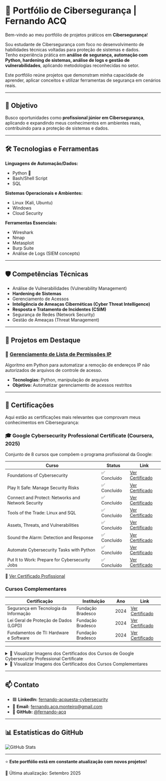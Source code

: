 # 🔐 Portfólio de Cibersegurança | Fernando ACQ

Bem-vindo ao meu portfólio de projetos práticos em **Cibersegurança**!  

Sou estudante de Cibersegurança com foco no desenvolvimento de habilidades técnicas voltadas para proteção de sistemas e dados.  
Tenho experiência prática em **análise de segurança, automação com Python, hardening de sistemas, análise de logs e gestão de vulnerabilidades**, aplicando metodologias reconhecidas no setor.  

Este portfólio reúne projetos que demonstram minha capacidade de aprender, aplicar conceitos e utilizar ferramentas de segurança em cenários reais.

---

## 🎯 Objetivo

Busco oportunidades como **profissional júnior em Cibersegurança**, aplicando e expandindo meus conhecimentos em ambientes reais, contribuindo para a proteção de sistemas e dados.

---

## 🛠️ Tecnologias e Ferramentas

**Linguagens de Automação/Dados:**
- Python 🐍
- Bash/Shell Script
- SQL

**Sistemas Operacionais e Ambientes:**
- Linux (Kali, Ubuntu)
- Windows
- Cloud Security

**Ferramentas Essenciais:**
- Wireshark
- Nmap
- Metasploit
- Burp Suite
- Análise de Logs (SIEM concepts)

---

## 🛡️ Competências Técnicas

- Análise de Vulnerabilidades (Vulnerability Management)
- **Hardening de Sistemas**
- Gerenciamento de Acessos
- **Inteligência de Ameaças Cibernéticas (Cyber Threat Intelligence)**
- **Resposta e Tratamento de Incidentes (CSIM)**
- Segurança de Redes (Network Security)
- Gestão de Ameaças (Threat Management)

---

## 📂 Projetos em Destaque

### 🔹 [Gerenciamento de Lista de Permissões IP](https://github.com/fernando-acq/ip-access-manager)
Algoritmo em Python para automatizar a remoção de endereços IP não autorizados de arquivos de controle de acesso.
- **Tecnologias:** Python, manipulação de arquivos
- **Objetivo:** Automatizar gerenciamento de acessos restritos

---

## 📜 Certificações

Aqui estão as certificações mais relevantes que comprovam meus conhecimentos em Cibersegurança:

### 🎓 Google Cybersecurity Professional Certificate (Coursera, 2025)

Conjunto de 8 cursos que compõem o programa profissional da Google:

| Curso | Status | Link |
|-------|--------|------|
| Foundations of Cybersecurity | ✅ Concluído | [Ver Certificado](./certificados/fundations-cybersecurity.pdf) |
| Play It Safe: Manage Security Risks | ✅ Concluído | [Ver Certificado](./certificados/manage-security-risks.pdf) |
| Connect and Protect: Networks and Network Security | ✅ Concluído | [Ver Certificado](./certificados/networks-security.pdf) |
| Tools of the Trade: Linux and SQL | ✅ Concluído | [Ver Certificado](./certificados/linux-sql.pdf) |
| Assets, Threats, and Vulnerabilities | ✅ Concluído | [Ver Certificado](./certificados/assets-threats-vulnerabilities.pdf) |
| Sound the Alarm: Detection and Response | ✅ Concluído | [Ver Certificado](./certificados/detection-response.pdf) |
| Automate Cybersecurity Tasks with Python | ✅ Concluído | [Ver Certificado](./certificados/automate-with-python.pdf) |
| Put It to Work: Prepare for Cybersecurity Jobs | ✅ Concluído | [Ver Certificado](./certificados/cybersecurity-jobs.pdf) |

🔗 [Ver Certificado Profissional](./certificados/google-cybersecurity-professional.pdf)

### Cursos Complementares

| Certificação | Instituição | Ano | Link |
|--------------|-------------|-----|------|
| Segurança em Tecnologia da Informação | Fundação Bradesco | 2024 | [Ver Certificado](./certificados/bradesco-seguranca-ti.pdf) |
| Lei Geral de Proteção de Dados (LGPD) | Fundação Bradesco | 2024 | [Ver Certificado](./certificados/bradesco-lgpd.pdf) |
| Fundamentos de TI: Hardware e Software | Fundação Bradesco | 2024 | [Ver Certificado](./certificados/bradesco-fundamentos-ti.pdf) |

---

<details>
<summary>📎 Visualizar Imagens dos Certificados dos Cursos de Google Cybersecurity Professional Certificate</summary>

<div>
  <a href="./certificados/google-cybersecurity-professional.pdf" target="_blank">
    <img src="./certificados/google-cybersecurity-professional.png" alt="Google Cybersecurity Professional Certificate" width="300"/>
  </a>
  <a href="./certificados/fundations-cybersecurity.pdf" target="_blank">
    <img src="./certificados/fundations-cybersecurity.png" alt="Google Cybersecurity Professional Certificate - Fundations Cybersecurity" width="300"/>
  </a>
  <a href="./certificados/manage-security-risks.pdf" target="_blank">
    <img src="./certificados/manage-security-risks.png" alt="Google Cybersecurity Professional Certificate - Manage Security Risks" width="300"/>
  </a>
  <a href="./certificados/networks-security.pdf" target="_blank">
    <img src="./certificados/networks-security.png" alt="Google Cybersecurity Professional Certificate - Networks Security" width="300"/>
  </a>
  <a href="./certificados/linux-sql.pdf" target="_blank">
    <img src="./certificados/linux-sql.png" alt="Google Cybersecurity Professional Certificate - Linux Sql" width="300"/>
  </a>
  <a href="./certificados/assets-threats-vulnerabilities.pdf" target="_blank">
    <img src="./certificados/assets-threats-vulnerabilities.png" alt="Google Cybersecurity Professional Certificate - Assets Threats Vulnerabilities" width="300"/>
  </a>
  <a href="./certificados/detection-response.pdf" target="_blank">
    <img src="./certificados/detection-response.png" alt="Google Cybersecurity Professional Certificate - Detection Response" width="300"/>
  </a>
  <a href="./certificados/automate-with-python.pdf" target="_blank">
    <img src="./certificados/automate-with-python.png" alt="Google Cybersecurity Professional Certificate - Automate with Python" width="300"/>
  </a>
  <a href="./certificados/cybersecurity-jobs.pdf" target="_blank">
    <img src="./certificados/cybersecurity-jobs.png" alt="Google Cybersecurity Professional Certificate - Cybersecurity Jobs" width="300"/>
  </a>
</div>

</details>

<details>
<summary>📎 Visualizar Imagens dos Certificados dos Cursos Complementares</summary>
  
<div>
  <a href="./certificados/bradesco-seguranca-ti.pdf" target="_blank">
    <img src="./certificados/bradesco-seguranca-ti.png" alt="Bradesco Segurança TI" width="300"/>
  </a>
  <a href="./certificados/bradesco-lgpd.pdf" target="_blank">
    <img src="./certificados/bradesco-lgpd.png" alt="Bradesco LGPD" width="300"/>
  </a>
  <a href="./certificados/bradesco-fundamentos-ti.pdf" target="_blank">
    <img src="./certificados/bradesco-fundamentos-ti.png" alt="Bradesco Fundamentos TI" width="300"/>
  </a>
</div>

</details>

---

## 📫 Contato

- 🟦 **LinkedIn:** [fernando-acquesta-cybersecurity](https://www.linkedin.com/in/fernando-acquesta-cybersecurity)
- 📧 **Email:** fernando.acq.monteiro@gmail.com
- 🐙 **GitHub:** [@fernando-acq](https://github.com/fernando-acq)

---

## 📊 Estatísticas do GitHub

![GitHub Stats](https://github-readme-stats.vercel.app/api?username=fernando-acq&show_icons=true&theme=dark)

---

⭐ **Este portfólio está em constante atualização com novos projetos!**

📌 Última atualização: Setembro 2025
